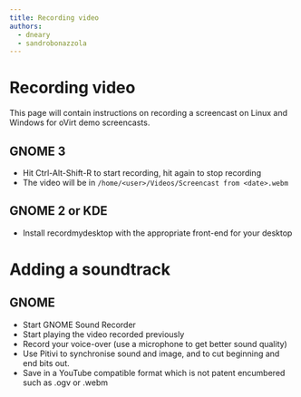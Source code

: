 ```yaml
---
title: Recording video
authors:
  - dneary
  - sandrobonazzola
---
```


# Recording video

This page will contain instructions on recording a screencast on Linux and Windows for oVirt demo screencasts.

## GNOME 3

*   Hit Ctrl-Alt-Shift-R to start recording, hit again to stop recording
*   The video will be in `/home/<user>/Videos/Screencast from <date>.webm`

## GNOME 2 or KDE

*   Install recordmydesktop with the appropriate front-end for your desktop

# Adding a soundtrack

## GNOME

*   Start GNOME Sound Recorder
*   Start playing the video recorded previously
*   Record your voice-over (use a microphone to get better sound quality)
*   Use Pitivi to synchronise sound and image, and to cut beginning and end bits out.
*   Save in a YouTube compatible format which is not patent encumbered such as .ogv or .webm
